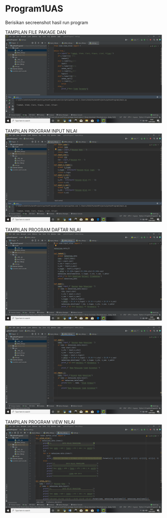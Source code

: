 # Program1UAS
Berisikan secreenshot hasil run program

TAMPILAN FILE PAKAGE DAN 
![gambar 1](ss//Screenshot1.png)

TAMPILAN PROGRAM INPUT NILAI
![gambar 2](ss//Screenshot2.png)

TAMPILAN PROGRAM DAFTAR NILAI
![gambag 3](ss//Screenshot3.png)

![gambar 4](ss/Screenshot4.png)

TAMPILAN PROGRAM VIEW NILAI
![gambar 5](ss//Screenshot5.png)